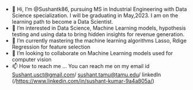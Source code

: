 - 👋 Hi, I’m @Sushantk86, pursuing MS in Industrial Engineering with Data Science specialization. I will be graduating in May,2023. I am on the learning path to become a Data Scientist. 
- 👀 I’m interested in Data Science, Machine Learning models, hypothesis testing and using data to bring hidden insights for revenue generation. 
- 🌱 I’m currently mastering the machine learning algorithms Lasso, Rdige Regression for feature selection 
- 💞️ I’m looking to collaborate on Machine Learning models used for computer vision 
- 📫 How to reach me ... You can reach me on my email id Sushant.usct@gmail.com/ sushant.tamu@tamu.edu/ linkedIn (/https://www.linkedin.com/in/sushant-kumar-9a4a805a/) 

<!---
Sushantk86/Sushantk86 is a ✨ special ✨ repository because its `README.md` (this file) appears on your GitHub profile.
You can click the Preview link to take a look at your changes.
--->
